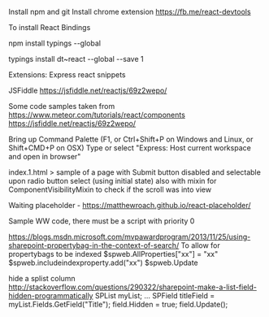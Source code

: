 Install npm and git
Install chrome extension https://fb.me/react-devtools

To install React Bindings

npm install typings --global

typings install dt~react --global --save 1

Extensions:
Express
react snippets

JSFiddle
https://jsfiddle.net/reactjs/69z2wepo/

Some code samples taken from 
https://www.meteor.com/tutorials/react/components
https://jsfiddle.net/reactjs/69z2wepo/

Bring up Command Palette (F1, or Ctrl+Shift+P on Windows and Linux, or Shift+CMD+P on OSX)
Type or select "Express: Host current workspace and open in browser"

index.1.html > sample of a page with Submit button disabled and selectable upon radio button select (using initial state)
also with mixin for ComponentVisibilityMixin to check if the scroll was into view

Waiting placeholder - https://matthewroach.github.io/react-placeholder/

Sample WW code, there must be a script with priority 0    
<div id="root">
        <!-- this portion is managed by react -->
    </div>
<script type="text/javascript" src="/SiteAssets/pnp-ww.js"
          ww-appname="HelloWorld"
          ww-appscripts=
            '[{"src": "https://cdnjs.cloudflare.com/ajax/libs/babel-core/5.8.34/browser.js", "priority":0},
              {"src": "https://unpkg.com/react@15/dist/react.js", "priority":1},
              {"src": "https://unpkg.com/react-dom@15/dist/react-dom.js", "priority":1},
              {"src": "/siteassets/fetch.js", "priority":1},                           
              {"src": "/siteassets/test.js", "priority":2}             
             ]'>
  </script></div>

          
https://blogs.msdn.microsoft.com/mvpawardprogram/2013/11/25/using-sharepoint-propertybag-in-the-context-of-search/
To allow for propertybags to be indexed
$spweb.AllProperties["xx"] = "xx"        
$spweb.includeindexproperty.add("xx")
$spweb.Update

hide a splist column
http://stackoverflow.com/questions/290322/sharepoint-make-a-list-field-hidden-programmatically
SPList myList;
...
SPField titleField = myList.Fields.GetField("Title");
field.Hidden = true;
field.Update();